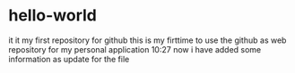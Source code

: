 # hello-world
it it my first repository for github
this is my firttime to use the github as web repository for my personal application 
10:27 now i have added some information as update for the file
